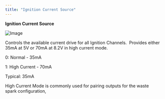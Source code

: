 ```yaml
---
title: "Ignition Current Source"
---
```


**Ignition Current Source** &nbsp;


![Image](</lib/Ignition4.jpg>)&nbsp; &nbsp; &nbsp;


Controls the available current drive for all Ignition Channels.&nbsp; Provides either 35mA at 5V or 70mA at 8.2V in high current mode.


&#48;: Normal - 35mA

&#49;: High Current - 70mA


Typical: 35mA


High Current Mode is commonly used for pairing outputs for the waste spark configuration,
